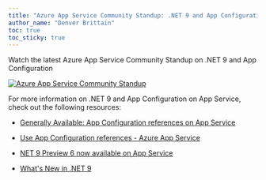 ```yaml
---
title: "Azure App Service Community Standup: .NET 9 and App Configuration"
author_name: "Denver Brittain"
toc: true
toc_sticky: true
---
```


Watch the latest Azure App Service Community Standup on .NET 9 and App Configuration

[![Azure App Service Community Standup](https://img.youtube.com/vi/Vj2ujuj5_Vo/hqdefault.jpg)](https://www.youtube.com/watch?v=Vj2ujuj5_Vo)

For more information on .NET 9 and App Configuration on App Service, check out the following resources:

* [Generally Available: App Configuration references on App Service](https://azure.microsoft.com/en-us/updates/v2/app-config-ref-ga)

* [Use App Configuration references - Azure App Service](https://learn.microsoft.com/en-us/azure/app-service/app-service-configuration-references)

* [NET 9 Preview 6 now available on App Service](https://azure.github.io/AppService/2024/08/19/net-9-preview-6-available-on-app-service.html)

* [What's New in .NET 9](https://learn.microsoft.com/en-us/dotnet/core/whats-new/dotnet-9/overview)
